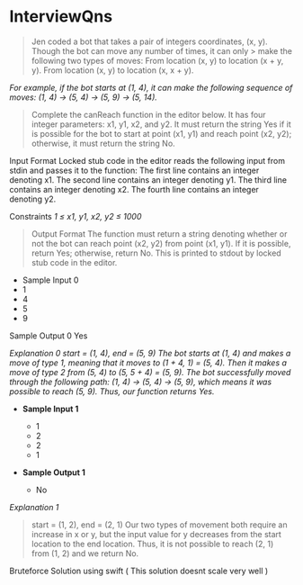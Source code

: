 # InterviewQns



> Jen coded a bot that takes a pair of integers coordinates, (x, y). Though the bot can move any number of times, it can only > make the following two types of moves:
> From location (x, y) to location (x + y, y).
> From location (x, y) to location (x, x + y).
 
_For example, if the bot starts at (1, 4), it can make the following sequence of moves: (1, 4) → (5, 4) → (5, 9) → (5, 14)._
 
> Complete the canReach function in the editor below. It has four integer parameters: x1, y1, x2, and y2. It must return the  string Yes if it is possible for the bot to start at point (x1, y1) and reach point (x2, y2); otherwise, it must return the string No.
 
Input Format
Locked stub code in the editor reads the following input from stdin and passes it to the function:
The first line contains an integer denoting x1.
The second line contains an integer denoting y1.
The third line contains an integer denoting x2.
The fourth line contains an integer denoting y2.
 
Constraints
*1 ≤ x1, y1, x2, y2 ≤ 1000*
 
> Output Format
> The function must return a string denoting whether or not the bot can reach point (x2, y2) from point (x1, y1). If it is possible, return Yes; otherwise, return No. This is printed to stdout by locked stub code in the editor.
 
 * Sample Input 0
  * 1
  * 4
  * 5
  * 9
 
Sample Output 0
Yes
 
_Explanation 0
start = (1, 4), end = (5, 9)
The bot starts at (1, 4) and makes a move of type 1, meaning that it moves to (1 + 4, 1) = (5, 4). Then it makes a move of type 2 from (5, 4) to (5, 5 + 4) = (5, 9).
The bot successfully moved through the following path: (1, 4) → (5, 4) → (5, 9), which means it was possible to reach (5, 9). Thus, our function returns Yes._
 
* __Sample Input 1__
  * 1
  * 2
  * 2
  * 1
 
* __Sample Output 1__
  * No
 
*Explanation 1*
> start = (1, 2), end = (2, 1)
> Our two types of movement both require an increase in x or y, but the input value for y decreases from the start location to the end location. Thus, it is not possible to reach (2, 1) from (1, 2) and we return No.


Bruteforce Solution using swift ( This solution doesnt scale very well )
